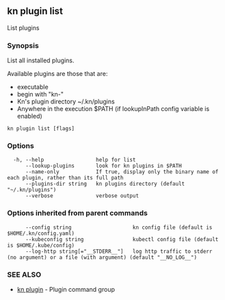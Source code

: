## kn plugin list

List plugins

### Synopsis

List all installed plugins.

Available plugins are those that are:
- executable
- begin with "kn-"
- Kn's plugin directory ~/.kn/plugins
- Anywhere in the execution $PATH (if lookupInPath config variable is enabled)

```
kn plugin list [flags]
```

### Options

```
  -h, --help                 help for list
      --lookup-plugins       look for kn plugins in $PATH
      --name-only            If true, display only the binary name of each plugin, rather than its full path
      --plugins-dir string   kn plugins directory (default "~/.kn/plugins")
      --verbose              verbose output
```

### Options inherited from parent commands

```
      --config string                    kn config file (default is $HOME/.kn/config.yaml)
      --kubeconfig string                kubectl config file (default is $HOME/.kube/config)
      --log-http string[="__STDERR__"]   log http traffic to stderr (no argument) or a file (with argument) (default "__NO_LOG__")
```

### SEE ALSO

* [kn plugin](kn_plugin.md)	 - Plugin command group

